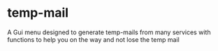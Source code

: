 # temp-mail
A Gui menu designed to generate temp-mails from many services with functions to help you on the way and not lose the temp mail
